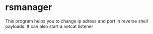 # rsmanager

This program helps you to change ip adress and port in reverse shell payloads.
It can also start a netcat listener
